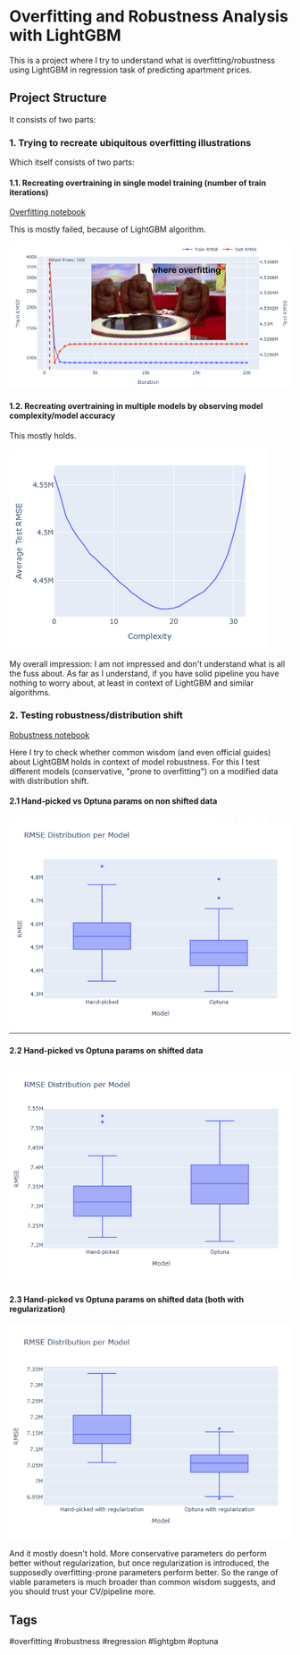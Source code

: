 # Overfitting and Robustness Analysis with LightGBM

This is a project where I try to understand what is overfitting/robustness using LightGBM in regression task of predicting apartment prices.

## Project Structure

It consists of two parts:

### 1. Trying to recreate ubiquitous overfitting illustrations

Which itself consists of two parts:

#### 1.1. Recreating overtraining in single model training (number of train iterations)
[Overfitting notebook](overfitting.ipynb)

This is mostly failed, because of LightGBM algorithm.

![overtraining fail](images/where_overfitting.png)

#### 1.2. Recreating overtraining in multiple models by observing model complexity/model accuracy
This mostly holds.

![model complexity overtraining result](images/rmse_vs_complexity.png)

My overall impression: I am not impressed and don't understand what is all the fuss about. As far as I understand, if you have solid pipeline you have nothing to worry about, at least in context of LightGBM and similar algorithms.

### 2. Testing robustness/distribution shift

[Robustness notebook](overfitting.ipynb)

Here I try to check whether common wisdom (and even official guides) about LightGBM holds in context of model robustness. For this I test different models (conservative, "prone to overfitting") on a modified data with distribution shift.

#### 2.1 Hand-picked vs Optuna params on non shifted data
![CV hand-picked vs optuna](images/cv_hand-picked_vs_optuna.png)

#### 2.2 Hand-picked vs Optuna params on shifted data
![shifted hand-picked vs optuna](images/shifted_hand-picked_vs_optuna.png)

#### 2.3 Hand-picked vs Optuna params on shifted data (both with regularization)
![shifted hand-picked vs optuna both with regularization](images/shifted_hand-picked_vs_optuna_w_regularization.png)

And it mostly doesn't hold. More conservative parameters do perform better without regularization, but once regularization is introduced, the supposedly overfitting-prone parameters perform better. So the range of viable parameters is much broader than common wisdom suggests, and you should trust your CV/pipeline more.

## Tags
#overfitting #robustness #regression #lightgbm #optuna